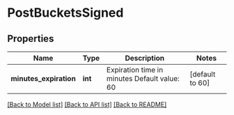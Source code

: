 # PostBucketsSigned

## Properties
Name | Type | Description | Notes
------------ | ------------- | ------------- | -------------
**minutes_expiration** | **int** | Expiration time in minutes Default value: 60 | [default to 60]

[[Back to Model list]](../README.md#documentation-for-models) [[Back to API list]](../README.md#documentation-for-api-endpoints) [[Back to README]](../README.md)


